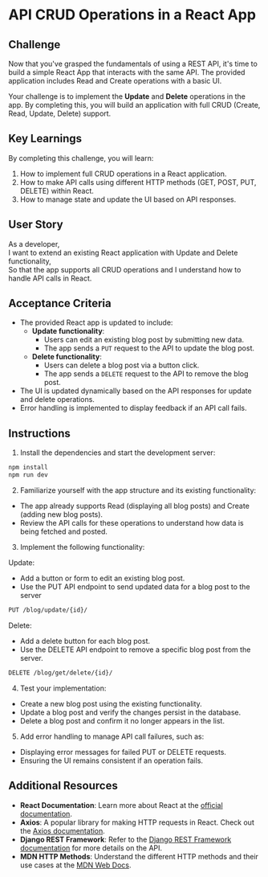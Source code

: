 # API CRUD Operations in a React App

## Challenge

Now that you've grasped the fundamentals of using a REST API, it's time to build a simple React App that interacts with the same API. The provided application includes Read and Create operations with a basic UI.

Your challenge is to implement the **Update** and **Delete** operations in the app. By completing this, you will build an application with full CRUD (Create, Read, Update, Delete) support.

## Key Learnings

By completing this challenge, you will learn:

1. How to implement full CRUD operations in a React application.
2. How to make API calls using different HTTP methods (GET, POST, PUT, DELETE) within React.
3. How to manage state and update the UI based on API responses.

## User Story

As a developer,  
I want to extend an existing React application with Update and Delete functionality,  
So that the app supports all CRUD operations and I understand how to handle API calls in React.

## Acceptance Criteria

- The provided React app is updated to include:
  - **Update functionality**:
    - Users can edit an existing blog post by submitting new data.
    - The app sends a `PUT` request to the API to update the blog post.
  - **Delete functionality**:
    - Users can delete a blog post via a button click.
    - The app sends a `DELETE` request to the API to remove the blog post.
- The UI is updated dynamically based on the API responses for update and delete operations.
- Error handling is implemented to display feedback if an API call fails.

## Instructions

1. Install the dependencies and start the development server:

```bash
npm install
npm run dev
```

2. Familiarize yourself with the app structure and its existing functionality:

- The app already supports Read (displaying all blog posts) and Create (adding new blog posts).
- Review the API calls for these operations to understand how data is being fetched and posted.

3. Implement the following functionality:

Update:

- Add a button or form to edit an existing blog post.
- Use the PUT API endpoint to send updated data for a blog post to the server

```bash
PUT /blog/update/{id}/
```

Delete:

- Add a delete button for each blog post.
- Use the DELETE API endpoint to remove a specific blog post from the server.

```bash
DELETE /blog/get/delete/{id}/
```

4. Test your implementation:

- Create a new blog post using the existing functionality.
- Update a blog post and verify the changes persist in the database.
- Delete a blog post and confirm it no longer appears in the list.

5. Add error handling to manage API call failures, such as:

- Displaying error messages for failed PUT or DELETE requests.
- Ensuring the UI remains consistent if an operation fails.

## Additional Resources

- **React Documentation**: Learn more about React at the [official documentation](https://reactjs.org/).
- **Axios**: A popular library for making HTTP requests in React. Check out the [Axios documentation](https://axios-http.com/).
- **Django REST Framework**: Refer to the [Django REST Framework documentation](https://www.django-rest-framework.org/) for more details on the API.
- **MDN HTTP Methods**: Understand the different HTTP methods and their use cases at the [MDN Web Docs](https://developer.mozilla.org/en-US/docs/Web/HTTP/Methods).
